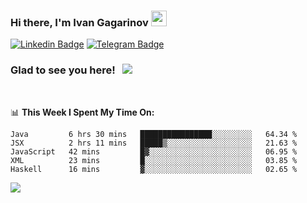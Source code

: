 ### Hi there, I'm Ivan Gagarinov <img src="https://media.giphy.com/media/hvRJCLFzcasrR4ia7z/giphy.gif" width="25px">

[![Linkedin Badge](https://img.shields.io/badge/-LinkedIn-0e76a8?style=flat-square&logo=Linkedin&logoColor=white)](https://linkedin.com/in/ivan-gagarinov-142ba3141/)
[![Telegram Badge](https://img.shields.io/badge/-Telegram-0088cc?style=flat-square&logo=Telegram&logoColor=white)](https://t.me/igagarinov)

### Glad to see you here! &nbsp; ![](https://visitor-badge.glitch.me/badge?page_id=dzencot.dzencot)

</br>

📊 **This Week I Spent My Time On:**
<!--START_SECTION:waka-->
```text
Java         6 hrs 30 mins   ████████████████░░░░░░░░░   64.34 % 
JSX          2 hrs 11 mins   █████▒░░░░░░░░░░░░░░░░░░░   21.63 % 
JavaScript   42 mins         █▓░░░░░░░░░░░░░░░░░░░░░░░   06.95 % 
XML          23 mins         █░░░░░░░░░░░░░░░░░░░░░░░░   03.85 % 
Haskell      16 mins         ▓░░░░░░░░░░░░░░░░░░░░░░░░   02.65 % 
```
<!--END_SECTION:waka-->

[![](https://github-readme-stats.vercel.app/api?username=dzencot&theme=gruvbox)](https://github.com/dzencot)

